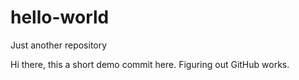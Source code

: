 # hello-world
Just another repository

Hi there, this a short demo commit here. Figuring out GitHub works.
